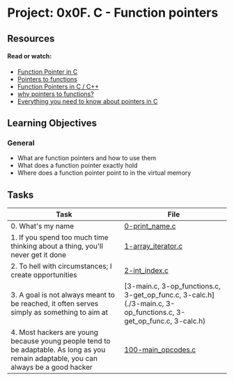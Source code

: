 # Project: 0x0F. C - Function pointers

## Resources

#### Read or watch:

* [Function Pointer in C](https://intranet.alxswe.com/rltoken/yt8Q9jxzT_gyRAvnNkAgkw)
* [Pointers to functions](https://intranet.alxswe.com/rltoken/wP-yWvo9IqbcQsywMmh_iQ)
* [Function Pointers in C / C++](https://intranet.alxswe.com/rltoken/dAN27S1yyBPeBa8RGfvPNA)
* [why pointers to functions?](https://intranet.alxswe.com/rltoken/1vvWpH9Ux8axOLc9jPWcMw)
* [Everything you need to know about pointers in C](https://intranet.alxswe.com/rltoken/G_0lQzs4LAd1e5tKhNMPiw)
## Learning Objectives

### General

* What are function pointers and how to use them
* What does a function pointer exactly hold
* Where does a function pointer point to in the virtual memory
## Tasks

| Task | File |
| ---- | ---- |
| 0. What's my name | [0-print_name.c](./0-print_name.c) |
| 1. If you spend too much time thinking about a thing, you'll never get it done | [1-array_iterator.c](./1-array_iterator.c) |
| 2. To hell with circumstances; I create opportunities | [2-int_index.c](./2-int_index.c) |
| 3. A goal is not always meant to be reached, it often serves simply as something to aim at | [3-main.c, 3-op_functions.c, 3-get_op_func.c, 3-calc.h](./3-main.c, 3-op_functions.c, 3-get_op_func.c, 3-calc.h) |
| 4. Most hackers are young because young people tend to be adaptable. As long as you remain adaptable, you can always be a good hacker | [100-main_opcodes.c](./100-main_opcodes.c) |

